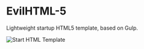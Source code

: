 <h1>EvilHTML-5</h1>
<p>Lightweight startup HTML5 template, based on Gulp.</p>

<p>
	<img src="https://sun9-26.userapi.com/c855524/v855524995/1e0d1b/zB7aI820N2U.jpg" alt="Start HTML Template">
</p>
